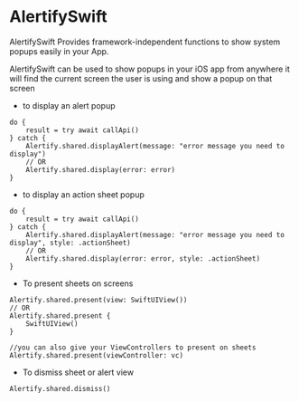# AlertifySwift

AlertifySwift Provides framework-independent functions to show system popups easily in your App.

AlertifySwift can be used to show popups in your iOS app from anywhere it will find the current screen the user is using and show a popup on that screen
- to display an alert popup
```
do {
    result = try await callApi()
} catch {
    Alertify.shared.displayAlert(message: "error message you need to display")
    // OR
    Alertify.shared.display(error: error)
}
```

- to display an action sheet popup
```
do {
    result = try await callApi()
} catch {
    Alertify.shared.displayAlert(message: "error message you need to display", style: .actionSheet)
    // OR
    Alertify.shared.display(error: error, style: .actionSheet)
}
```

- To present sheets on screens
```
Alertify.shared.present(view: SwiftUIView())
// OR
Alertify.shared.present {
    SwiftUIView()
}

//you can also give your ViewControllers to present on sheets
Alertify.shared.present(viewController: vc)
```

- To dismiss sheet or alert view 
```
Alertify.shared.dismiss()
```
